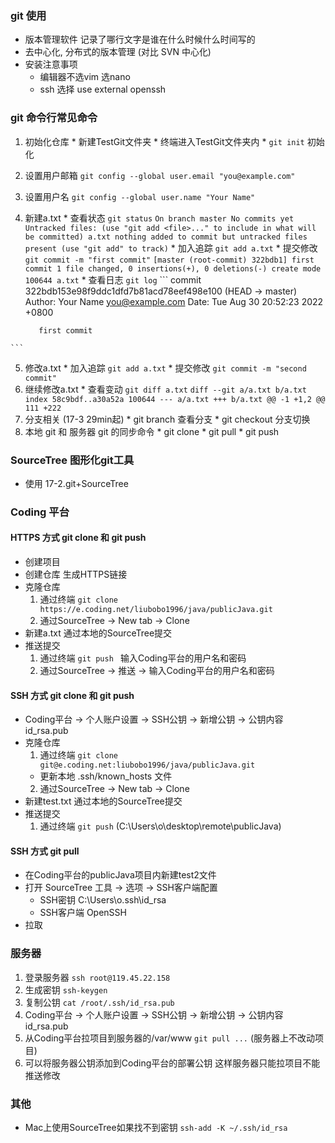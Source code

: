 ### git 使用
  * 版本管理软件 记录了哪行文字是谁在什么时候什么时间写的
  * 去中心化, 分布式的版本管理 (对比 SVN 中心化)
  * 安装注意事项
    * 编辑器不选vim 选nano
    * ssh 选择 use external openssh

### git 命令行常见命令
  1. 初始化仓库
    * 新建TestGit文件夹
    * 终端进入TestGit文件夹内
    * `git init` 初始化
  2. 设置用户邮箱 `git config --global user.email "you@example.com"`
  3. 设置用户名 `git config --global user.name "Your Name"`
  4. 新建a.txt
    * 查看状态 `git status`
    ```
        On branch master
        No commits yet
        Untracked files:
          (use "git add <file>..." to include in what will be committed)
                a.txt
        nothing added to commit but untracked files present (use "git add" to track)
    ```
    * 加入追踪 `git add a.txt`
    * 提交修改 `git commit -m "first commit"`
    ```
        [master (root-commit) 322bdb1] first commit
         1 file changed, 0 insertions(+), 0 deletions(-)
         create mode 100644 a.txt
    ```
    * 查看日志 `git log`
    ```
        commit 322bdb153e98f9ddc1dfd7b81acd78eef498e100 (HEAD -> master)
        Author: Your Name <you@example.com>
        Date:   Tue Aug 30 20:52:23 2022 +0800

            first commit
    ```
  5. 修改a.txt
    * 加入追踪 `git add a.txt`
    * 提交修改 `git commit -m "second commit"`
  6. 继续修改a.txt
    * 查看变动 `git diff a.txt`
    ```
        diff --git a/a.txt b/a.txt
        index 58c9bdf..a30a52a 100644
        --- a/a.txt
        +++ b/a.txt
        @@ -1 +1,2 @@
         111
        +222
    ```
  7. 分支相关 (17-3 29min起)
    * git branch 查看分支
    * git checkout 分支切换
  8. 本地 git 和 服务器 git 的同步命令
    * git clone
    * git pull
    * git push

### SourceTree 图形化git工具
  * 使用 17-2.git+SourceTree

### Coding 平台
#### HTTPS 方式 git clone 和 git push
  * 创建项目
  * 创建仓库 生成HTTPS链接
  * 克隆仓库
    1. 通过终端 `git clone https://e.coding.net/liubobo1996/java/publicJava.git`
    2. 通过SourceTree -> New tab -> Clone
  * 新建a.txt 通过本地的SourceTree提交
  * 推送提交
    1. 通过终端 `git push ` 输入Coding平台的用户名和密码
    2. 通过SourceTree -> 推送 -> 输入Coding平台的用户名和密码

#### SSH 方式 git clone 和 git push
  * Coding平台 -> 个人账户设置 -> SSH公钥 -> 新增公钥 -> 公钥内容 id_rsa.pub
  * 克隆仓库
    1. 通过终端 `git clone git@e.coding.net:liubobo1996/java/publicJava.git`
      * 更新本地 .ssh/known_hosts 文件
    2. 通过SourceTree -> New tab -> Clone
  * 新建test.txt 通过本地的SourceTree提交    
  * 推送提交
    1. 通过终端 `git push` (C:\Users\o\desktop\remote\publicJava)

#### SSH 方式 git pull
  * 在Coding平台的publicJava项目内新建test2文件
  * 打开 SourceTree 工具 -> 选项 -> SSH客户端配置
    * SSH密钥 C:\Users\o\.ssh\id_rsa
    * SSH客户端 OpenSSH
  * 拉取

### 服务器
  1. 登录服务器 `ssh root@119.45.22.158`
  2. 生成密钥 `ssh-keygen`
  3. 复制公钥 `cat /root/.ssh/id_rsa.pub`
  4. Coding平台 -> 个人账户设置 -> SSH公钥 -> 新增公钥 -> 公钥内容 id_rsa.pub
  5. 从Coding平台拉项目到服务器的/var/www `git pull ...` (服务器上不改动项目)
  6. 可以将服务器公钥添加到Coding平台的部署公钥 这样服务器只能拉项目不能推送修改

### 其他
  * Mac上使用SourceTree如果找不到密钥 `ssh-add -K ~/.ssh/id_rsa`
